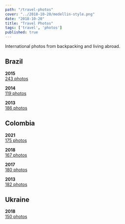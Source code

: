 ```yaml
---
path: "/travel-photos"
cover: "../2018-10-20/medellin-style.png"
date: "2018-10-20"
title: "Travel Photos"
tags: ['travel', 'photos']
published: true
---
```

International photos from backpacking and living abroad.                             

## Brazil
**2015**  
[243 photos](https://goo.gl/photos/SH6FDxbaewsrX3vx9)

**2014**  
[119 photos](https://photos.app.goo.gl/HJDf8Ji0PPxmFv7b2)

**2013**  
[186 photos](https://photos.app.goo.gl/3fUKMlJePlqxerMC2)

## Colombia
**2021**  
[175 photos](https://photos.app.goo.gl/911zej9CYQHUzjAp6)

**2018**  
[167 photos](https://photos.app.goo.gl/jTGiJoBwK9ozvNeG8)

**2017**  
[180 photos](https://goo.gl/photos/Em4Ckax1yrDwhg227)

**2013**  
[182 photos](https://goo.gl/photos/xERchoThEivWdXwE7)

## Ukraine  
**2018**  
[150 photos](https://photos.app.goo.gl/YjM9cfqKQ9Rx78j4A)